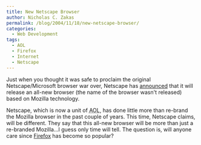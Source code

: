 ```yaml
---
title: New Netscape Browser
author: Nicholas C. Zakas
permalink: /blog/2004/11/18/new-netscape-browser/
categories:
  - Web Development
tags:
  - AOL
  - Firefox
  - Internet
  - Netscape
---
```

Just when you thought it was safe to proclaim the original Netscape/Microsoft browser war over, Netscape has <a title="Netscape aims beyond Firefox" rel="external" href="https://news.com.com/Netscape+aims+beyond+Firefox/2100-1032_3-5457251.html?part=rss&tag=5457251&subj=news.1032.20">announced</a> that it will release an all-new browser (the name of the browser wasn't released) based on Mozilla technology.

Netscape, which is now a unit of <acronym title="America Online">AOL</acronym>, has done little more than re-brand the Mozilla browser in the past couple of years. This time, Netscape claims, will be different. They say that this all-new browser will be more than just a re-branded Mozilla&#8230;I guess only time will tell. The question is, will anyone care since <a rel="external" href="https://www.mozilla.org/products/firefox">Firefox</a> has become so popular?
